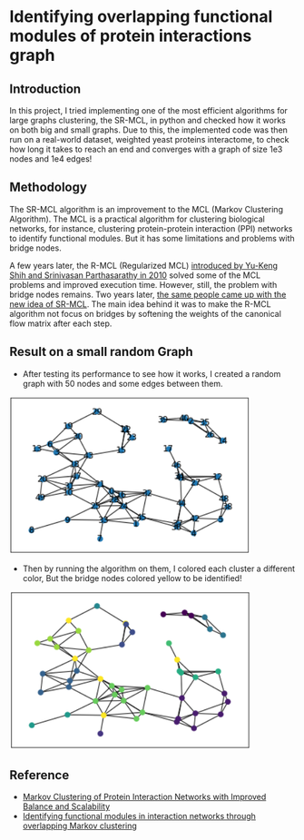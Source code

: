 # Identifying overlapping functional modules of protein interactions graph
## Introduction
In this project, I tried implementing one of the most efficient algorithms for large graphs clustering, the SR-MCL, in python and checked how it works on both big and small graphs. Due to this, the implemented code was then run on a real-world dataset, weighted yeast proteins interactome, to check how long it takes to reach an end and converges with a graph of size 1e3 nodes and 1e4 edges!

## Methodology
The SR-MCL algorithm is an improvement to the MCL (Markov Clustering Algorithm). The MCL is a practical algorithm for clustering biological networks, for instance, clustering protein-protein interaction (PPI) networks to identify functional modules. But it has some limitations and problems with bridge nodes.

A few years later, the R-MCL (Regularized MCL) [introduced by Yu-Keng Shih and Srinivasan Parthasarathy in 2010](https://www.researchgate.net/publication/221611395_Markov_Clustering_of_Protein_Interaction_Networks_with_Improved_Balance_and_Scalability) solved some of the MCL problems and improved execution time. However, still, the problem with bridge nodes remains. Two years later, [the same people came up with the new idea of SR-MCL](https://academic.oup.com/bioinformatics/article/28/18/i473/243788?login=true). The main idea behind it was to make the R-MCL algorithm not focus on bridges by softening the weights of the canonical flow matrix after each step.

## Result on a small random Graph
- After testing its performance to see how it works, I created a random graph with 50 nodes and some edges between them. 

![RandomGraph](https://github.com/arabporr/SR-MCL_Graph_Clustering/blob/e2f2d3c16aff30066d4921857c660c093e03e99d/RandomGraph.png)

- Then by running the algorithm on them, I colored each cluster a different color, But the bridge nodes colored yellow to be identified!

![ClusteredRandomGraph](https://github.com/arabporr/SR-MCL_Graph_Clustering/blob/e2f2d3c16aff30066d4921857c660c093e03e99d/ClusteredRandomGraph.png)

## Reference
- [Markov Clustering of Protein Interaction Networks with Improved Balance and Scalability](https://www.researchgate.net/publication/221611395_Markov_Clustering_of_Protein_Interaction_Networks_with_Improved_Balance_and_Scalability)
- [Identifying functional modules in interaction networks through overlapping Markov clustering](https://academic.oup.com/bioinformatics/article/28/18/i473/243788?login=true)

